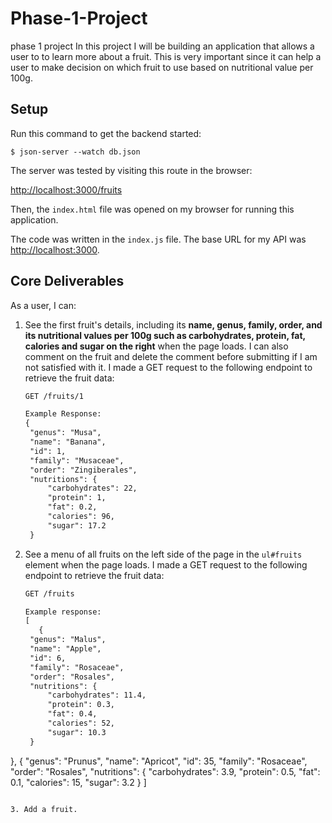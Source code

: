 # Phase-1-Project
phase 1 project
In this project I will be building an application that allows a user to
 to learn more about a fruit. This is very important since it can help a user to make decision on which fruit to use based on nutritional value per 100g.



## Setup

Run this command to get the backend started:

```console
$ json-server --watch db.json
```

The server was tested by visiting this route in the browser:

[http://localhost:3000/fruits](http://localhost:3000/fruits)

Then, the `index.html` file was opened on my browser for running this application.

The code was written in the `index.js` file. The base URL for my API was
[http://localhost:3000](http://localhost:3000).

## Core Deliverables

As a user, I can:

1. See the first fruit's details, including its **name, genus, family,
   order, and its nutritional values per 100g such as carbohydrates, 
   protein, fat, calories and sugar on the right** when the page loads. 
   I can also comment on the fruit and delete the comment before submitting 
   if I am not satisfied with it. I made a GET
   request to the following endpoint to retrieve the fruit data:

   ```txt
   GET /fruits/1

   Example Response:
   {
    "genus": "Musa",
    "name": "Banana",
    "id": 1,
    "family": "Musaceae",
    "order": "Zingiberales",
    "nutritions": {
        "carbohydrates": 22,
        "protein": 1,
        "fat": 0.2,
        "calories": 96,
        "sugar": 17.2
    }
   ```

2. See a menu of all fruits on the left side of the page in the `ul#fruits`
   element when the page loads. I made a GET request to the following endpoint to retrieve the
   fruit data:

   ```txt
   GET /fruits

   Example response:
   [
      {
    "genus": "Malus",
    "name": "Apple",
    "id": 6,
    "family": "Rosaceae",
    "order": "Rosales",
    "nutritions": {
        "carbohydrates": 11.4,
        "protein": 0.3,
        "fat": 0.4,
        "calories": 52,
        "sugar": 10.3
    }
}, {
    "genus": "Prunus",
    "name": "Apricot",
    "id": 35,
    "family": "Rosaceae",
    "order": "Rosales",
    "nutritions": {
        "carbohydrates": 3.9,
        "protein": 0.5,
        "fat": 0.1,
        "calories": 15,
        "sugar": 3.2
    }
   ]
   ```

3. Add a fruit.


